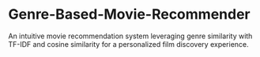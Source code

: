 # Genre-Based-Movie-Recommender
An intuitive movie recommendation system leveraging genre similarity with TF-IDF and cosine similarity for a personalized film discovery experience.
